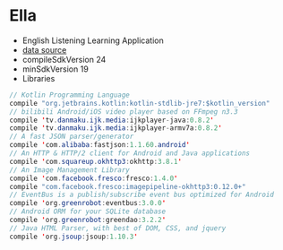 # Ella

* English Listening Learning Application
* [data source](http://m.iyuba.com/)
* compileSdkVersion 24
* minSdkVersion 19
* Libraries
``` java
// Kotlin Programming Language
compile "org.jetbrains.kotlin:kotlin-stdlib-jre7:$kotlin_version"
// bilibili Android/iOS video player based on FFmpeg n3.3
compile 'tv.danmaku.ijk.media:ijkplayer-java:0.8.2'
compile 'tv.danmaku.ijk.media:ijkplayer-armv7a:0.8.2'
// A fast JSON parser/generator
compile 'com.alibaba:fastjson:1.1.60.android'
// An HTTP & HTTP/2 client for Android and Java applications
compile 'com.squareup.okhttp3:okhttp:3.8.1'
// An Image Management Library
compile 'com.facebook.fresco:fresco:1.4.0'
compile "com.facebook.fresco:imagepipeline-okhttp3:0.12.0+"
// EventBus is a publish/subscribe event bus optimized for Android
compile 'org.greenrobot:eventbus:3.0.0'
// Android ORM for your SQLite database
compile 'org.greenrobot:greendao:3.2.2'
// Java HTML Parser, with best of DOM, CSS, and jquery
compile 'org.jsoup:jsoup:1.10.3'
```
